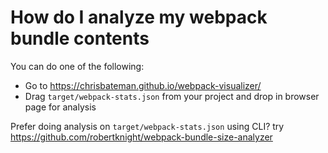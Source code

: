 # How do I analyze my webpack bundle contents

You can do one of the following:
- Go to https://chrisbateman.github.io/webpack-visualizer/
- Drag `target/webpack-stats.json` from your project and drop in browser page for analysis

Prefer doing analysis on `target/webpack-stats.json` using CLI? try https://github.com/robertknight/webpack-bundle-size-analyzer
